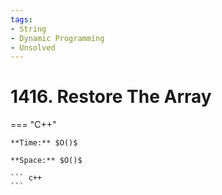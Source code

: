 ```yaml
---
tags:
- String
- Dynamic Programming
- Unsolved
---
```



# 1416. Restore The Array

=== "C++"

    **Time:** $O()$

    **Space:** $O()$

    ``` c++
    ```